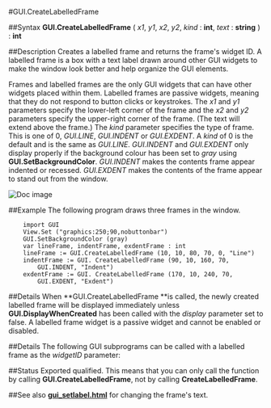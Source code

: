
#GUI.CreateLabelledFrame

##Syntax
**GUI.CreateLabelledFrame** ( _x1_, _y1_, _x2_, _y2_, _kind_ : **int**,    _text_ : **string** ) : **int**



##Description
Creates a labelled frame and returns the frame's widget ID.
A labelled frame is a box with a text label drawn around other GUI widgets to make the window look better and help organize the GUI elements.

Frames and labelled frames are the only GUI widgets that can have other widgets placed within them. Labelled frames are passive widgets, meaning that they do not respond to button clicks or keystrokes.
The _x1_ and _y1_ parameters specify the lower-left corner of the frame and the _x2_ and _y2_ parameters specify the upper-right corner of the frame. (The text will extend above the frame.) The _kind_ parameter specifies the type of frame. This is one of 0, _GUI.LINE_, _GUI.INDENT_ or _GUI.EXDENT_. A _kind_ of 0 is the default and is the same as _GUI.LINE_. 
_GUI.INDENT_ and _GUI.EXDENT_ only display properly if the background colour has been set to _gray_ using **GUI.SetBackgroundColor**. _GUI.INDENT_ makes the contents frame appear indented or recessed. _GUI.EXDENT_ makes the contents of the frame appear to stand out from the window.

![Doc image](gui_createlabelledframe01.gif)


##Example
The following program draws three frames in the window.



        import GUI
        View.Set ("graphics:250;90,nobuttonbar") 
        GUI.SetBackgroundColor (gray)
        var lineFrame, indentFrame, exdentFrame : int
        lineFrame := GUI.CreateLabelledFrame (10, 10, 80, 70, 0, "Line") 
        indentFrame := GUI. CreateLabelledFrame (90, 10, 160, 70,   
            GUI.INDENT, "Indent") 
        exdentFrame := GUI. CreateLabelledFrame (170, 10, 240, 70, 
            GUI.EXDENT, "Exdent")
##Details
When **GUI.CreateLabelledFrame **is called, the newly created labelled frame will be displayed immediately unless **GUI.DisplayWhenCreated** has been called with the _display_ parameter set to false. 
A labelled frame widget is a passive widget and cannot be enabled or disabled.



##Details
The following GUI subprograms can be called with a labelled frame as the _widgetID_ parameter:






##Status
Exported qualified.
This means that you can only call the function by calling **GUI.CreateLabelledFrame**, not by calling **CreateLabelledFrame**.



##See also
**[gui_setlabel.html](GUI.SetLabel)** for changing the frame's text.


